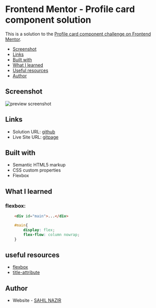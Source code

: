# Frontend Mentor - Profile card component solution

This is a solution to the [Profile card component challenge on Frontend Mentor](https://www.frontendmentor.io/challenges/profile-card-component-cfArpWshJ).

- [Screenshot](#screenshot)
- [Links](#links)
- [Built with](#built-with)
- [What I learned](#what-i-learned)
- [Useful resources](#useful-resources)
- [Author](#author)

## Screenshot
![preview screenshot](Screenshot.png)
## Links

- Solution URL: [github](https://github.com/SAHIL-NAZIR/tribute-page.git)
- Live Site URL: [gitpage](https://sahil-nazir.github.io/tribute-page/)


## Built with

- Semantic HTML5 markup
- CSS custom properties
- Flexbox


## What I learned

### flexbox:
```html
    <div id="main">...</div>
```
```css
    #main{
        display: flex;
        flex-flow: column nowrap;
    }
```

## useful resources
- [flexbox](https://www.w3schools.com/csS/css3_flexbox.asp)
- [title-attribute](https://developer.mozilla.org/en-US/docs/Web/HTML/Global_attributes/title)

## Author
- Website - [SAHIL NAZIR](https://www.sahilnazir.com)
